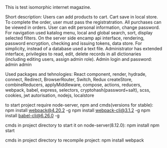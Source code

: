 This is test isomorphic internet magazine.

Short description:
Users can add products to cart. Cart save in local store.
To complete the order, user must pass the registratration. 
All purchases can be viewed in orders. User can edit personal information, change password.
For navigation used katalog menu, local and global search, sort, display selected filters.
On the server side encamp api interface, rendering, password encryption, checking and issuing tokens, data store.
For simplicity, instead of a database used a text file.
Administrator has extended interface, privilegies to read, edit, delete records in all dictionaries 
 (including  editing users, assign admin role). Admin login and password: admin admin
 
Used packages and tehnologies:
 React component, render, hydrade, connect, Redirect, BrowserRouter, Switch,
 Redux createStore, combineReducers, applyMiddleware, compose, actions, reducers,
 webpack, babel, express, selectors, cryptohash(password+salt), 
 scss, cookies, jwt autorisation, nodejs, localstore
 
 
to start project require node-server, npm and cmds(versions for stable):
npm install webpack@4.20.2 -g
npm install webpack-cli@3.1.2 -g
npm install babel-cli@6.26.0 -g

cmds in project directory to start it on node-server(8.12.0):
npm install
npm start

cmds in project directory to recompile project:
npm install
webpack

